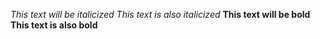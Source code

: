 *This text will be italicized*
_This text is also italicized_ 
**This text will be bold**
__This text is also bold__
